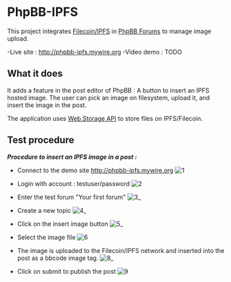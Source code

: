 # PhpBB-IPFS


This project integrates [Filecoin/IPFS](https://ipfs.io)  in [PhpBB Forums](https://www.phpbb.com) to manage image upload.

-Live site : http://phpbb-ipfs.mywire.org
-Video demo : TODO

## What it does

It adds a feature in the post editor of PhpBB : A button to insert an IPFS hosted image.
The user can pick an image on filesystem, upload it, and insert the image in the post.

The application uses [Web.Storage API](https://web3.storage) to store files on IPFS/Filecoin.

## Test procedure

**_Procedure to  insert an IPFS image in a post :_**

- Connect to the demo site http://phpbb-ipfs.mywire.org
![1](https://ipfs.io/ipfs/bafkreibp6qvmel63n5p3hksjyo4qc4vlftpe35rxeq3dgyisvyr7vnlone?filename=1.png)

- Login with account : testuser/password
![2](https://ipfs.io/ipfs/bafkreifwkxjzghs2bujbpur3h6ey243bfmybnbu3uvc7g7y32tddqyw3tu?filename=2.png)

- Enter the test forum "Your first forum"
![3_](https://ipfs.io/ipfs/bafkreiepcs5iurewwr44c5erfib3jyl23pqte7era7elvdey3mrjqr5p7u?filename=3_.png)

- Create a new topic
![4_](https://ipfs.io/ipfs/bafkreihv25k7wedbk7ey6xyvwbywi5eoype4bv7bsespoqnfdalsrdsjvu?filename=4_.png)

- Click on the insert image button
![5_](https://ipfs.io/ipfs/bafkreiao5sfcoirjqgjqksbvbkpqu5jxeyzrbg6rewv2stqdvzm6pemrdi?filename=5_.png)

- Select the image file
![6](https://ipfs.io/ipfs/bafkreigsj7pemug5gz5n35dinqvk4m4usqaeagfrfeyckcymyzsoxmdsbu?filename=6.png)

- The image is uploaded to the Filecoin/IPFS network and inserted into the post as a bbcode image tag. 
![8_](https://ipfs.io/ipfs/bafkreihis6dbcnlvxdmmj4y2sr57ti7e2am547oal2c5vikfopsrra24pm?filename=8_.png)

- Click on submit to publish the post
![9](https://ipfs.io/ipfs/bafybeib2up4kvqnlryj3o5tiyg25mcz6dqv6tqpazdsipq3vvtpe2iagu4?filename=9.png)


